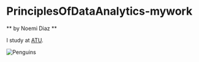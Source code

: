 # PrinciplesOfDataAnalytics-mywork

** by Noemi Diaz **

I study at [ATU](https://www.atu.ie/).

![Penguins](https://allisonhorst.github.io/palmerpenguins/reference/figures/lter_penguins.png)

